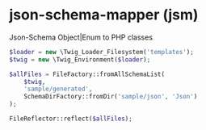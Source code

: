 # json-schema-mapper (jsm)
Json-Schema Object|Enum to PHP classes

```php
$loader = new \Twig_Loader_Filesystem('templates');
$twig = new \Twig_Environment($loader);

$allFiles = FileFactory::fromAllSchemaList(
    $twig,
    'sample/generated',
    SchemaDirFactory::fromDir('sample/json', 'Json')
);

FileReflector::reflect($allFiles);
```
